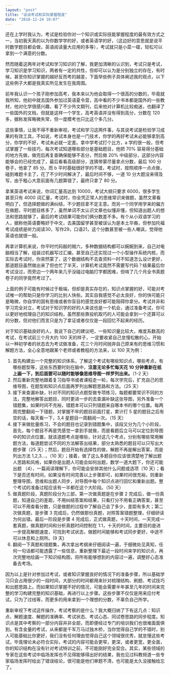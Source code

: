 ```yaml
---
layout: "post"
title: "谈谈考试和实际掌握程度"
date: "2018-12-24 10:07"
---
```


还在上学时我认为，考试是检验你对一个知识或实际技能掌握程度的最有效方式之一，当初我天真的以为你数学学的好，或者英语学的好，（这边好的意思就是说平时数学题目都会做，英语阅读量大应用的多等），考试就只是小菜一碟，轻松可以拿到一个满意的分数。

然而随着这两年对考试和学习知识的了解，我更加清晰的认识到，考试只是考试，学习知识是学习知识，两者有一定的共性，但却可以认为是分别独立的存在，有时候，甚至你知识掌握的越好反而考的越差，下面举些例子具体阐述我的观点，以下这些例子大都是我真实所见发生在我周围。

前年我认识一个孩子刚参加高考，我本来以为他会取得一个很高的分数的，毕竟就我所知，他初中就去国外参加过英语夏令营，高中看的不少书本都是国外的一些教材，他对化学很感兴趣，看了不少外文期刊，后来他对计算机比较痴迷，也翻译了一些国外的文档，但就是这样一个学生，高考英语并没有得到高分，分数在 120 多，据称发挥略微失常，但一度模考也只比这个多几分。

这些事情，让我不得不重新审视，考试和学习这两件事，与其说考试是检验学习成果的有效工具，不如说，考试本身也是一门技术，你学的再好考试未必能够拿到高分，你学的不好，考试未必就一定差。拿中学考试打个比方，a 学的很一般，但考试掌握了一些技巧，每次考试知道哪些部分是基础题目，他把 70% 容易得分基础的地方先做，做完后再复查确保能够不丢分，然后做 20% 中级部分，这部分内容能够会的已经完成了，最后看看高级部分，连猜带蒙尽量拿点分数，最后 100 分卷子，他拿了 85 分。而 b 平时基础很好学的不错，考试时，按照顺序一点点做，碰到难题卡主了，花了不少时间解决了，最后时间不够，一道 10 分大题没来得及写，由于粗心大意前面有几题算错了，最终只拿了 80 分。

拿某英语考试来说，你词汇量高达到 10000，考试大纲只要求 6000，很多学生甚至只有 4000 词汇量，考试时，你全凭正常人的思维常识来做题，虽然文章看明白了，但选择题做的满纠结，不少题目拿不定主意。而另一个同学用学来的偏方在做题，平时题目练多了，虽然单词不太认识文章也似懂非懂，但知道出题人的想法和思路就够了，最后的考试结果可能你们俩分数差不多。有个从小双语学习的人，据称他英语要略好于中文，去美国留学甚至被误认为是本土华裔，但参加托福考试成绩是听力阅读30，写作29，口语21，这个分数甚至被一些人嘲讽，觉得他英语也就很一般。

再拿计算机来说，你平时代码敲的贼六，多种数据结构都可以婉婉到来，自己对电脑相当了解，组装过机器写过汇编，甚至自己还实现过一个小型操作系统内核，而实际去考试时，你突然蒙了，这个数据结构不去查资料一时不知道怎么设计更好，那道题目虽然做出来了但也忙了半天，计算机考试竟然不需要写代码？结果最后你考试没过，而旁边一个两年来几乎没碰过电脑打字都困难，但啃了几个月全书真题卷子的同学竟然考过了。

上面的例子可能有时候过于极端，但却是真实存在的，知识点掌握的好，可能对考试唯一的帮助只是你学习的比别人快些。其实自我感觉不必太良好，你的快可能只是略微，你自学的固有思维或者你盲目的感觉良好都可能阻碍你拿分。考试并非和学习完全对立，考试对于知识学的好的人来说也是一个机会，通过准备考试，你可以更好地梳理自己的知识结构，虽然那些靠投机取巧的人可能会拿到一个还算可以的分数，但对他们而言只是为了拿证或者仅仅是一段回忆不起来的经历。

对于知识基础良好的人，我说下自己的建议吧，一些知识量比较大，难度系数高的考试，在考试前三个月大约 100 天的样子，一定要收紧自己怠慢松散的心，开始以一种初学者的状态去为考试做准备，花三个月时间抛弃自己原来有的思维习惯和解题方法，全心全意地跟某个老师或者教程的方法来，以 100 天为例：
1. 首先构建出一个完整的知识体系，了解这个考试有哪些知识点，哪些考点，有哪些题型等，这些东西要时刻在脑中，**注意无论多忙每天花 10 分钟重新在纸上画一下，到后面要可以随时能够像思维导图一样罗列出来。**（1-2 天）
2. 然后重新完整地跟着复习指导书或者课程走一轮，每次学完后，扩充自己的思维导图，在题型和知识点后面再罗列出解题思路和方法。（25 天）
3. 接下来查漏补缺，针对不同的知识点题型做专项练习，每题都要常识不同的方法，完整地解答出题目，同时更进一步的去查漏补缺这张导图，另外准备一个错题集，如果时间不充裕，错题本可以只列错题来自哪本书的哪个位置。每两周完整翻阅一下错题，对掌握不牢的题目前面打星，累计打 5 星的题目之后有空的话，每天看一下，3,4 星题目一周翻阅一次。（15 天）
4. 接下来做批量练习，不会的题目也记录到错题集中，该段又分为几个小阶段，首先，每个题目不再是凭感觉一拿到手就做，而是看题后立马可以定位到导图中的知识点位置，就该道题考点是哪些，针对这几个考点，分别有哪些常用解题方法，每道题尝试不同的方法解答出结果，部分太熟悉的题目可以只写出大题步骤（25 天）；然后，题目开始有选择性的做，解题不再是解出答案，而是列出方法 1,2,3...，（10 天）；接着，做了这么多题目你应该很清楚地了解出题人思路和风格，如果你是出题人可能会如何出题，数学一道大题下，你还可能出题 （4），一篇阅读理解下，你可能会安排其他什么问题或选项（10 天）；看下是否还有时间，如果没有时间完善以上步骤即可，如果时间很充裕，则重新整理导图，思维和出题人同步，对导图中每个知识点进行回忆和重新出题。整个考试的准备过程应该有一半都在这个大阶段。（50 天）
5. 做真题阶段，真题阶段分为三部，第一次做真题是在步骤 2 完成后，做一份真题，知道自己的差距，不用纠结答案和结果，只看打分不用看正确答案，甚至可以不用查看分数，只是做题的过程中了解自己会了多少，差距有多大；第二次做真题，是步骤 3 完成后，仍然做那份真题，对照答案错题整理，仔细研读为何出错。最后一阶段是步骤 4 完成后，正式做真题，十天时间，一天完成一套真题，做真题时间和分析真题时间控制在 1:1，十天的时间，主要目的是进一步提高解题速度，可找到考试状态，做题时间能够和考试同步更好，中途不可以休息和上厕所。(9 天)
6. 翻阅一下真题和错题集，再次拿出考纲来仔细阅读一遍，于细微处见真知，任何一句话都可能透露了一些信息，重新整理下最近一段时间来学的知识点，再次完整地绘画一下知识结构图，将所有能够想到的内容过一遍，调整好心态准备去考场。

因为以上是针对参加过考试，或者知识掌握良好的情况下的准备步骤，所以基础学习只会占用很少的一段时间，大部分的时间都用来针对梳理结构、刷题、考试技巧和出题思路上。而如果知识掌握不好的情况，可能会需要半年甚至几年的时间来完整的学习构建完整的知识基础，再进行以上步骤。这些步骤不仅仅是用来应付考试，只为了过线等，而更多的用来拿到一个理想的分数，不辜负自己所学。

重新审视下考试这件操作，考试考察的是什么？我大概归纳了下有这几点：知识点、解题速度、解题的准确率、考试状态、考试心态、同试卷思路的同步程度。知识点是其中考察的一部分内容并非全部，而即便经过专门的培训我们也很难面面俱到。有含金量的考试，从来都是千军万马过独木桥，当你觉得自己学的不错时，别人可能基础比你更好，我们没有任何理由觉得自己这个领域很优秀，就怠慢这些考试，毕竟理论未必符合实际，考试的内容可能会更窄，更深，或者更宽，更全面，你的知识结构在没有针对考试特训之前，不可能刚好完全契合。其实，某些领域的专家在这些考试中临场发挥也不见得能够得出好的结果，我也见过科教频道一些专家临场发挥时给出了错误结论，很可能是他们审题不清，也可能是太久没接触给忘了。
